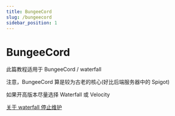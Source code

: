 ```yaml
---
title: BungeeCord
slug: /bungeecord
sidebar_position: 1
---
```


# BungeeCord

此篇教程适用于 BungeeCord / waterfall

注意，BungeeCord 算是较为古老的核心(好比后端服务器中的 Spigot)

如果开高版本尽量选择 Waterfall 或 Velocity

[关于 waterfall 停止维护](https://nitwikit.8aka.org/Java/process/cross-server/server-core-choose#关于-waterfall)
